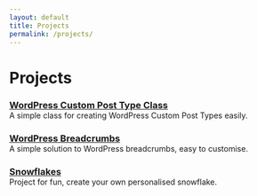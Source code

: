 ```yaml
---
layout: default
title: Projects
permalink: /projects/
---
```


# Projects

<h3 style="margin-bottom: 0;">
    <a href="http://github.com/jjgrainger/wp-custom-post-type-class">WordPress Custom Post Type Class</a>
</h3>
A simple class for creating WordPress Custom Post Types easily.

<h3 style="margin-bottom: 0;">
    <a href="http://github.com/jjgrainger/wp-crumbs">WordPress Breadcrumbs</a>
</h3>
A simple solution to WordPress breadcrumbs, easy to customise.

<h3 style="margin-bottom: 0;">
    <a href="http://github.com/jjgrainger/snowflakes">Snowflakes</a>
</h3>
Project for fun, create your own personalised snowflake.


